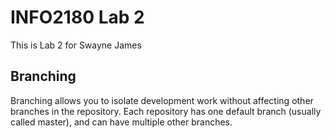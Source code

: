 # INFO2180 Lab 2
This is Lab 2 for Swayne James

## Branching

Branching allows you to isolate development work without 
affecting other branches in the repository. Each repository 
has one default branch (usually called master), and can have 
multiple other branches.
